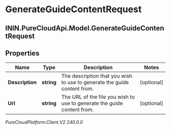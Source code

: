 # GenerateGuideContentRequest

## ININ.PureCloudApi.Model.GenerateGuideContentRequest

## Properties

|Name | Type | Description | Notes|
|------------ | ------------- | ------------- | -------------|
| **Description** | **string** | The description that you wish to use to generate the guide content from. | [optional] |
| **Url** | **string** | The URL of the file you wish to use to generate the guide content from. | [optional] |



_PureCloudPlatform.Client.V2 240.0.0_
